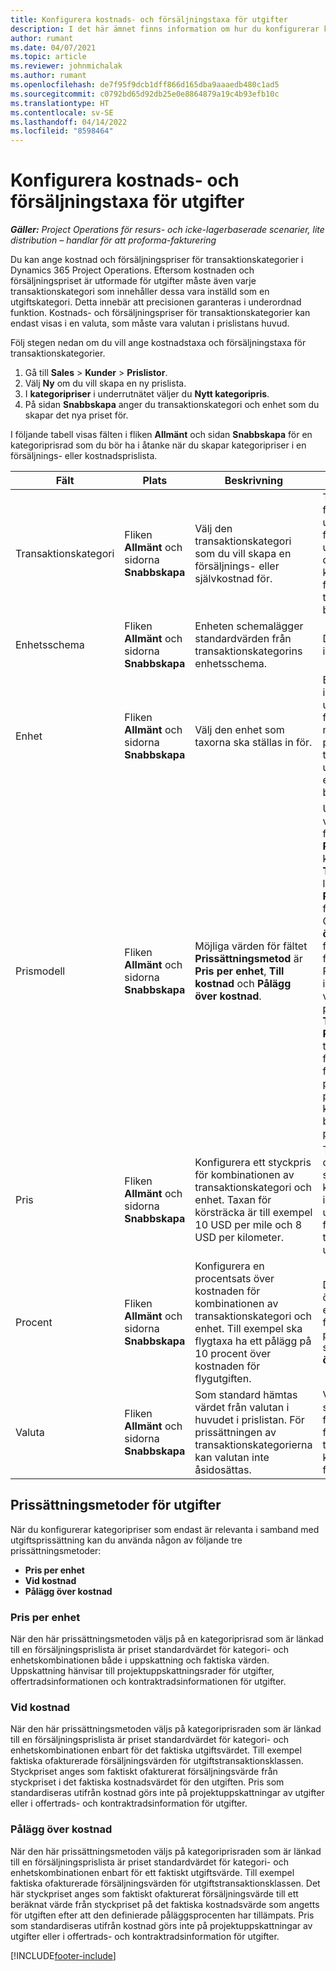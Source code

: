 ```yaml
---
title: Konfigurera kostnads- och försäljningstaxa för utgifter
description: I det här ämnet finns information om hur du konfigurerar kostnads- och försäljningstaxor för transaktions- och utgiftskategorier.
author: rumant
ms.date: 04/07/2021
ms.topic: article
ms.reviewer: johnmichalak
ms.author: rumant
ms.openlocfilehash: de7f95f9dcb1dff866d165dba9aaaedb480c1ad5
ms.sourcegitcommit: c0792bd65d92db25e0e8864879a19c4b93efb10c
ms.translationtype: HT
ms.contentlocale: sv-SE
ms.lasthandoff: 04/14/2022
ms.locfileid: "8598464"
---
```

# <a name="set-up-cost-and-sales-rates-for-expenses"></a>Konfigurera kostnads- och försäljningstaxa för utgifter

_**Gäller:** Project Operations för resurs- och icke-lagerbaserade scenarier, lite distribution – handlar för att proforma-fakturering_

Du kan ange kostnad och försäljningspriser för transaktionskategorier i Dynamics 365 Project Operations. Eftersom kostnaden och försäljningspriset är utformade för utgifter måste även varje transaktionskategori som innehåller dessa vara inställd som en utgiftskategori. Detta innebär att precisionen garanteras i underordnad funktion. Kostnads- och försäljningspriser för transaktionskategorier kan endast visas i en valuta, som måste vara valutan i prislistans huvud.

Följ stegen nedan om du vill ange kostnadstaxa och försäljningstaxa för transaktionskategorier. 

1. Gå till **Sales** > **Kunder** > **Prislistor**.
2. Välj **Ny** om du vill skapa en ny prislista. 
3. I **kategoripriser** i underrutnätet väljer du **Nytt kategoripris**. 
4. På sidan **Snabbskapa** anger du transaktionskategori och enhet som du skapar det nya priset för.

I följande tabell visas fälten i fliken **Allmänt** och sidan **Snabbskapa** för en kategoriprisrad som du bör ha i åtanke när du skapar kategoripriser i en försäljnings- eller kostnadsprislista.

| Fält | Plats | Beskrivning | Inverkan nedströms |
| --- | --- | --- | --- |
| Transaktionskategori | Fliken **Allmänt** och sidorna **Snabbskapa** | Välj den transaktionskategori som du vill skapa en försäljnings- eller självkostnad för. | Transaktionskategorin för inkommande uppskattade eller faktiska värden för utgifter matchas mot den här raden så att kostnads- eller försäljningstaxan för transaktionskategorin blir standard. |
| Enhetsschema | Fliken **Allmänt** och sidorna **Snabbskapa** | Enheten schemalägger standardvärden från transaktionskategorins enhetsschema. | Det här fältet har ingen inverkan nedströms. |
| Enhet | Fliken **Allmänt** och sidorna **Snabbskapa** | Välj den enhet som taxorna ska ställas in för. | Enheten för inkommande uppskattade eller den faktiska värden matchas mot enheten på denna rad så att taxan i utgiftsuppskattningen eller det faktiska värdet blir standard. |
| Prismodell | Fliken **Allmänt** och sidorna **Snabbskapa** | Möjliga värden för fältet **Prissättningsmetod** är **Pris per enhet**, **Till kostnad** och **Pålägg över kostnad**. | Under prisinställning väljer du **Pris per enhet** för att låsa fältet **Procentsats** på kategoriprisraden. Om **Till kostnad** har valts låses fälten **Pris** och **Procentsats** på försäljningsprislistan. Om du väljer **Pålägg över kostnad** låser du fältet **Pris** i försäljningsprislistan. På en rad för inkommande faktiskt värde leder prissättningsmetoderna **Till kostnad** eller **Pålägg över kostnad** till att motsvarande rad för ofakturerad försäljning tilldelas ett pris som är lika med priset i det faktiska kostnadsvärdet eller beräknas som ett pålägg över priset. |
| Pris | Fliken **Allmänt** och sidorna **Snabbskapa** | Konfigurera ett styckpris för kombinationen av transaktionskategori och enhet. Taxan för körsträcka är till exempel 10 USD per mile och 8 USD per kilometer. | Taxan för körsträcka är den taxa som använder styckpriset eller kostnaden på raden för inkommande uppskattade eller faktiska värden för en transaktionsklass för utgifter.|
| Procent | Fliken **Allmänt** och sidorna **Snabbskapa** | Konfigurera en procentsats över kostnaden för kombinationen av transaktionskategori och enhet. Till exempel ska flygtaxa ha ett pålägg på 10 procent över kostnaden för flygutgiften. | Denna procentsats över kostnaden gäller endast för en försäljningsprislista när prissättningsmetoden som valts är **Pålägg över kostnad**. |
| Valuta | Fliken **Allmänt** och sidorna **Snabbskapa** | Som standard hämtas värdet från valutan i huvudet i prislistan. För prissättningen av transaktionskategorierna kan valutan inte åsidosättas. | Valutan använder styckpriset på raden för inkommande faktiska värden för transaktionsklassen för kostnad och försäljning. |

## <a name="pricing-methods-for-expenses"></a>Prissättningsmetoder för utgifter

När du konfigurerar kategoripriser som endast är relevanta i samband med utgiftsprissättning kan du använda någon av följande tre prissättningsmetoder:

- **Pris per enhet**
- **Vid kostnad**
- **Pålägg över kostnad**

### <a name="price-per-unit"></a>Pris per enhet
När den här prissättningsmetoden väljs på en kategoriprisrad som är länkad till en försäljningsprislista är priset standardvärdet för kategori- och enhetskombinationen både i uppskattning och faktiska värden. Uppskattning hänvisar till projektuppskattningsrader för utgifter, offertradsinformationen och kontraktradsinformationen för utgifter.

### <a name="at-cost"></a>Vid kostnad
När den här prissättningsmetoden väljs på kategoriprisraden som är länkad till en försäljningsprislista är priset standardvärdet för kategori- och enhetskombinationen enbart för det faktiska utgiftsvärdet. Till exempel faktiska ofakturerade försäljningsvärden för utgiftstransaktionsklassen. Styckpriset anges som faktiskt ofakturerat försäljningsvärde från styckpriset i det faktiska kostnadsvärdet för den utgiften. Pris som standardiseras utifrån kostnad görs inte på projektuppskattningar av utgifter eller i offertrads- och kontraktradsinformation för utgifter.

### <a name="markup-over-cost"></a>Pålägg över kostnad
När den här prissättningsmetoden väljs på kategoriprisraden som är länkad till en försäljningsprislista är priset standardvärdet för kategori- och enhetskombinationen enbart för ett faktiskt utgiftsvärde. Till exempel faktiska ofakturerade försäljningsvärden för utgiftstransaktionsklassen. Det här styckpriset anges som faktiskt ofakturerat försäljningsvärde till ett beräknat värde från styckpriset på det faktiska kostnadsvärde som angetts för utgiften efter att den definierade påläggsprocenten har tillämpats. Pris som standardiseras utifrån kostnad görs inte på projektuppskattningar av utgifter eller i offertrads- och kontraktradsinformation för utgifter.


[!INCLUDE[footer-include](../includes/footer-banner.md)]
